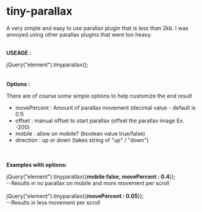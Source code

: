 # tiny-parallax
A very simple and easy to use parallax plugin that is less than 2kb. I was annoyed using other parallax plugins that were too heavy. 



<br>
<b>USEAGE :</b>

jQuery("element").tinyparallax();
<br>
<br>
<br>
<b>Options :</b>

There are of course some simple options to help customize the end result

<ul>
<li>movePercent : Amount of parallax movement (decimal value - default is 0.1)</li>
<li>offset : manual offset to start parallax (offset the parallax image Ex. -200)</li>
<li>mobile : allow on mobile? (boolean value true/false)</li>
<li>direction : up or down (takes string of "up" / "down")</li>
</ul>
<br>
<br>
<b>Examples with options:</b>

jQuery("element").tinyparallax({<b>mobile:false, movePercent : 0.4</b>});<br>
--Results in no parallax on mobile and more movement per scroll
<br><br>
jQuery("element").tinyparallax({<b>movePercent : 0.05</b>});<br>
--Results in less movement per scroll
